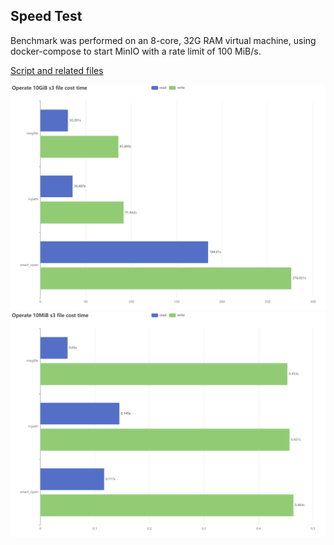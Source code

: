 ## Speed Test

Benchmark was performed on an 8-core, 32G RAM virtual machine, using docker-compose to start MinIO with a rate limit of 100 MiB/s.

[Script and related files](https://github.com/megvii-research/megfile/tree/main/scripts/speed_test)

![10GiB](https://github.com/megvii-research/megfile/blob/main/scripts/speed_test/10GiB.png?raw=true)
![10MiB](https://github.com/megvii-research/megfile/blob/main/scripts/speed_test/10MiB.png?raw=true)

